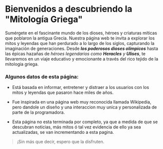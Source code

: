 # Bienvenidos a descubriendo la "Mitología Griega"

Sumérgete en el fascinante mundo de los dioses, héroes y criaturas míticas que poblaron la antigua Grecia. Nuestra página web te invita a explorar los mitos y leyendas que han perdurado a lo largo de los siglos, capturando la imaginación de generaciones. Desde ***los poderosos dioses olímpicos*** hasta las épicas hazañas de *héroes legendarios como **Heracles** y **Ulises***, te llevaremos en un viaje educativo y emocionante a través del rico tejido de la mitologia griega.

### Algunos datos de esta página:
- Está basada en informar, entretener y distraer a los usuarios con los mitos y leyendas que pasaron hace miles de años.

- Fue inspirada en una página web muy reconocida llamada Wikipedia, pero dandole un diseño y una interaccion muy unica y personalizada de parte de  la programadora. 

- Esta página no esta terminada por completo, ya que a medida de que se descubran noticias, más mitos ó tal vez evidencia de ello ya sea actualizadas, se van incrementando a esta pagina.  


> ¡Sin más que decir, espero que la disfruten.
